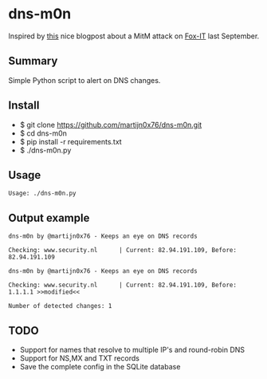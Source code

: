 dns-m0n
=======

Inspired by [this](https://blog.fox-it.com/2017/12/14/lessons-learned-from-a-man-in-the-middle-attack/) nice blogpost about a MitM attack on [Fox-IT](https://www.fox-it.com/en/) last September.

Summary
-------

Simple Python script to alert on DNS changes.

Install
-------

* $ git clone https://github.com/martijn0x76/dns-m0n.git
* $ cd dns-m0n
* $ pip install -r requirements.txt
* $ ./dns-m0n.py

Usage
-----

```
Usage: ./dns-m0n.py
```

Output example
--------------
```
dns-m0n by @martijn0x76 - Keeps an eye on DNS records

Checking: www.security.nl      | Current: 82.94.191.109, Before: 82.94.191.109
```

```
dns-m0n by @martijn0x76 - Keeps an eye on DNS records

Checking: www.security.nl      | Current: 82.94.191.109, Before: 1.1.1.1 >>modified<<

Number of detected changes: 1
```

TODO
----

* Support for names that resolve to multiple IP's and round-robin DNS
* Support for NS,MX and TXT records
* Save the complete config in the SQLite database
